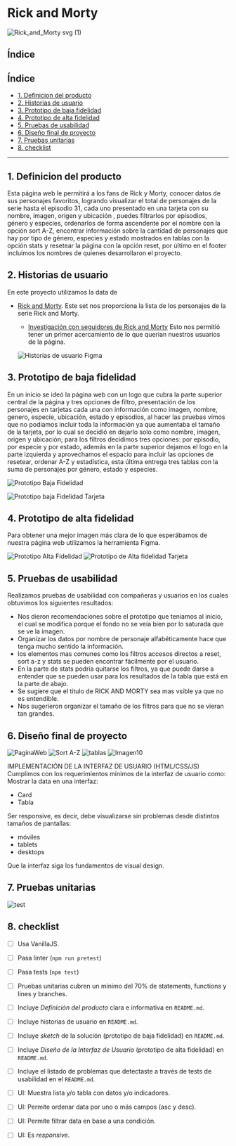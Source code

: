 # Rick and Morty 
![Rick_and_Morty svg (1)](https://user-images.githubusercontent.com/121992038/221997942-3cef4190-96a9-47a3-a235-c2a3374c2b67.png)


## Índice


## Índice

* [1. Definicion del producto](#1-definicion-del-producto)
* [2. Historias de usuario](#2-historias-de-usuario)
* [3. Prototipo de baja fidelidad](#3-prototipo-de-baja-fidelidad)
* [4. Prototipo de alta fidelidad](#4-prototipo-de-alta-fidelidad)
* [5. Pruebas de usabilidad](#5-pruebas-de-usabilidad)
* [6. Diseño final de proyecto](#6-diseño-final-de-proyecto)
* [7. Pruebas unitarias](#7-pruebas-unitarias)
* [8. checklist](#8-checklist)


***

## 1. Definicion del producto

Esta página web le permitirá a los fans de Rick y Morty, conocer datos de sus personajes favoritos, logrando visualizar el total de personajes de la serie hasta el episodio 31, cada uno presentado en una tarjeta con su nombre, imagen, origen y ubicación , puedes filtrarlos por episodios, género y especies, ordenarlos de forma ascendente por el nombre con la opción sort A-Z, encontrar información sobre la cantidad de personajes que hay por tipo de género, especies y estado mostrados en tablas con la opción stats y resetear la página con la opción reset, por último en el footer incluimos los nombres de quienes desarrollaron el proyecto.

## 2. Historias de usuario

En este proyecto utilizamos la data de
* [Rick and Morty](src/data/rickandmorty/rickandmorty.json).
  Este set nos proporciona la lista de los personajes de la serie Rick and
  Morty.
  - [Investigación con seguidores de Rick and Morty](src/data/rickandmorty/README.md)
  Esto nos permitió tener un primer acercamiento de lo que querian nuestros usuarios de la página.
  
  ![Historias de usuario Figma](https://user-images.githubusercontent.com/121992038/221998543-864748b7-92ab-460d-a590-37f3e54eae39.JPG)



## 3. Prototipo de baja fidelidad

En un inicio se ideó la página web con un logo que cubra la parte superior central de la página y tres opciones de filtro, presentación de los personajes en tarjetas cada una con información como imagen, nombre, genero, especie, ubicación, estado y episodios, al hacer las pruebas vimos que no podíamos incluir toda la información ya que aumentaba el tamaño de la tarjeta, por lo cual se decidió en dejarlo solo como nombre, imagen, origen y ubicación; para los filtros decidimos tres opciones: por episodio, por especie y por estado, además en la parte superior dejamos el logo en la parte izquierda y aprovechamos el espacio para incluir las opciones de resetear, ordenar A-Z y estadística, esta última entrega tres tablas con la suma de personajes por género, estado y especies.

![Prototipo Baja Fidelidad](https://user-images.githubusercontent.com/121992038/222008162-019beab0-bf6e-46f3-ba29-0e5811891071.jpg)

![Prototipo baja Fidelidad Tarjeta](https://user-images.githubusercontent.com/121992038/221999444-32c9e5fe-f7e2-4a3e-8b35-772ddaf485bb.JPG)


## 4. Prototipo de alta fidelidad

Para obtener una mejor imagen más clara de lo que esperábamos de nuestra página web utilizamos la herramienta Figma.

![Prototipo Alta Fidelidad](https://user-images.githubusercontent.com/121992038/221999934-149f1c8a-5a2e-46c3-9888-fe2f3ce7bc38.JPG)
![Prototipo de Alta fidelidad Tarjeta](https://user-images.githubusercontent.com/121992038/221999976-bbc31fa3-f6a2-4574-b880-cebdef27bd21.JPG)


## 5. Pruebas de usabilidad

Realizamos pruebas de usabilidad con compañeras y usuarios en los cuales obtuvimos los siguientes resultados:

* Nos dieron recomendaciones sobre el prototipo que teniamos al inicio, el cual se modifica porque el fondo no se veía bien por lo saturada que se ve la imagen.
* Organizar los datos por nombre de personaje alfabéticamente hace que tenga mucho sentido la información.
* los elementos mas comunes como los filtros accesos directos a reset, sort a-z y stats se pueden encontrar fácilmente por el usuario.
* En la parte de stats podría quitarse los filtros, ya que puede darse a entender que se pueden usar para los resultados de la tabla que está en la parte de abajo.
* Se sugiere que el titulo de RICK AND MORTY sea mas vsible ya que no es entendible.
* Nos sugerieron organizar el tamaño de los filtros para que no se vieran tan grandes.

## 6. Diseño final de proyecto

  ![PaginaWeb](https://user-images.githubusercontent.com/121992038/222002278-b45f7d8e-b769-4dc3-8971-6bd2b297ec10.JPG)
  ![Sort A-Z](https://user-images.githubusercontent.com/121992038/222018076-b321c9b0-0b75-4429-9e74-a2c0c748e9ee.jpg)
  ![tablas](https://user-images.githubusercontent.com/121992038/222021635-65029ad6-d4d0-428d-93e5-1eef28fa3438.JPG)
  ![Imagen10](https://user-images.githubusercontent.com/121992038/222022514-c3e72910-e0ee-4a9a-bd1e-965d24e1a662.png)   



IMPLEMENTACIÓN DE LA INTERFAZ DE USUARIO (HTML/CSS/JS)
Cumplimos con los requerimientos minimos de la interfaz de usuario como:
Mostrar la data en una interfaz:
* Card 
* Tabla

Ser responsive, es decir, debe visualizarse sin problemas desde distintos tamaños de pantallas: 
* móviles 
* tablets  
* desktops

Que la interfaz siga los fundamentos de visual design.




## 7. Pruebas unitarias

![test](https://user-images.githubusercontent.com/121992038/222003185-3fba7fc3-0ff6-4500-8316-673effa93b0c.JPG)


## 8. checklist

* [ ] Usa VanillaJS.
* [ ] Pasa linter (`npm run pretest`)
* [ ] Pasa tests (`npm test`)
* [ ] Pruebas unitarias cubren un mínimo del 70% de statements, functions y
  lines y branches.
* [ ] Incluye _Definición del producto_ clara e informativa en `README.md`.
* [ ] Incluye historias de usuario en `README.md`.
* [ ] Incluye _sketch_ de la solución (prototipo de baja fidelidad) en
  `README.md`.
* [ ] Incluye _Diseño de la Interfaz de Usuario_ (prototipo de alta fidelidad)
  en `README.md`.
* [ ] Incluye el listado de problemas que detectaste a través de tests de
  usabilidad en el `README.md`.
* [ ] UI: Muestra lista y/o tabla con datos y/o indicadores.
* [ ] UI: Permite ordenar data por uno o más campos (asc y desc).
* [ ] UI: Permite filtrar data en base a una condición.
* [ ] UI: Es _responsive_.







